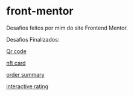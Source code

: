 # front-mentor
  Desafios feitos por mim do site Frontend Mentor.
  
Desafios Finalizados:

<a href="https://eduardonobrega.github.io/frontend-mentor/qr-code/">Qr code</a>

<a href="https://eduardonobrega.github.io/frontend-mentor/nft-preview-card/">nft card</a>

<a href="https://eduardonobrega.github.io/frontend-mentor/order-summary/">order summary</a>

<a href="https://eduardonobrega.github.io/frontend-mentor/interactive-rating-component/">interactive rating</a>
